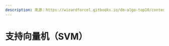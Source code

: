 ```yaml
---
description: 来源：https://wizardforcel.gitbooks.io/dm-algo-top10/content/svm-1.html
---
```


# 支持向量机（SVM）

